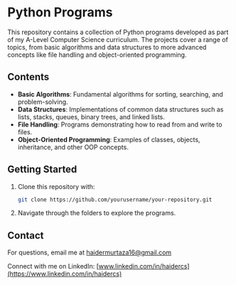 # Python Programs

This repository contains a collection of Python programs developed as part of my A-Level Computer Science curriculum. The projects cover a range of topics, from basic algorithms and data structures to more advanced concepts like file handling and object-oriented programming.

## Contents

- **Basic Algorithms**: Fundamental algorithms for sorting, searching, and problem-solving.
- **Data Structures**: Implementations of common data structures such as lists, stacks, queues, binary trees, and linked lists.
- **File Handling**: Programs demonstrating how to read from and write to files.
- **Object-Oriented Programming**: Examples of classes, objects, inheritance, and other OOP concepts.

## Getting Started

1. Clone this repository with:

    ```bash
    git clone https://github.com/yourusername/your-repository.git
    ```

2. Navigate through the folders to explore the programs.

## Contact

For questions, email me at [haidermurtaza16@gmail.com](mailto:haidermurtaza16@gmail.com)

Connect with me on LinkedIn: [www.linkedin.com/in/haidercs](https://www.linkedin.com/in/haidercs)
